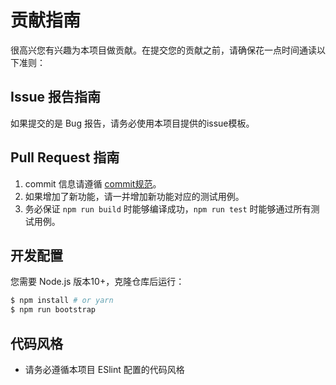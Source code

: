 # 贡献指南

很高兴您有兴趣为本项目做贡献。在提交您的贡献之前，请确保花一点时间通读以下准则：

## Issue 报告指南

如果提交的是 Bug 报告，请务必使用本项目提供的issue模板。

## Pull Request 指南

1. commit 信息请遵循 [commit规范](https://github.com/conventional-changelog/commitlint)。
2. 如果增加了新功能，请一并增加新功能对应的测试用例。
3. 务必保证 `npm run build` 时能够编译成功，`npm run test` 时能够通过所有测试用例。

## 开发配置

您需要 Node.js 版本10+，克隆仓库后运行：

```bash
$ npm install # or yarn
$ npm run bootstrap
```

## 代码风格

* 请务必遵循本项目 ESlint 配置的代码风格
